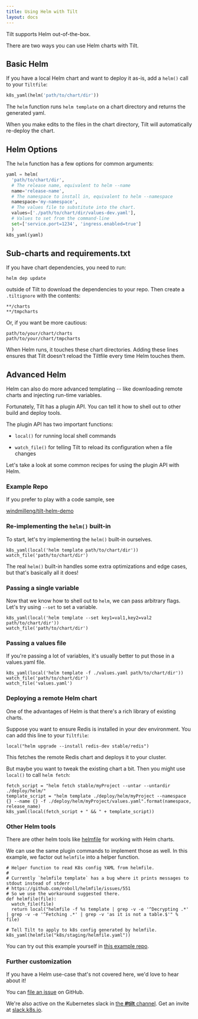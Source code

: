 ```yaml
---
title: Using Helm with Tilt
layout: docs
---
```


Tilt supports Helm out-of-the-box.

There are two ways you can use Helm charts with Tilt.

## Basic Helm

If you have a local Helm chart and want to deploy it as-is, add a `helm()` call to your `Tiltfile`:

```python
k8s_yaml(helm('path/to/chart/dir'))
```

The `helm` function runs `helm template` on a chart directory and returns the generated yaml.

When you make edits to the files in the chart directory, Tilt will automatically re-deploy the chart.

## Helm Options

The `helm` function has a few options for common arguments:

```python
yaml = helm(
  'path/to/chart/dir',
  # The release name, equivalent to helm --name
  name='release-name',
  # The namespace to install in, equivalent to helm --namespace
  namespace='my-namespace',
  # The values file to substitute into the chart.
  values=['./path/to/chart/dir/values-dev.yaml'],
  # Values to set from the command-line
  set=['service.port=1234', 'ingress.enabled=true']
  )
k8s_yaml(yaml)
```

## Sub-charts and requirements.txt

If you have chart dependencies, you need to run:

```
helm dep update
```

outside of Tilt to download the dependencies to your repo. Then create a
`.tiltignore` with the contents:

```
**/charts
**/tmpcharts
```

Or, if you want be more cautious:

```
path/to/your/chart/charts
path/to/your/chart/tmpcharts
```

When Helm runs, it touches these chart directories. Adding these lines ensures that Tilt
doesn't reload the Tiltfile every time Helm touches them.

## Advanced Helm

Helm can also do more advanced templating -- like downloading remote charts and injecting run-time variables.

Fortunately, Tilt has a plugin API. You can tell it how to shell out to other build and deploy tools.

The plugin API has two important functions:

- `local()` for running local shell commands

- `watch_file()` for telling Tilt to reload its configuration when a file changes

Let's take a look at some common recipes for using the plugin API with Helm.

### Example Repo

If you prefer to play with a code sample, see

[windmilleng/tilt-helm-demo](https://github.com/windmilleng/tilt-helm-demo)

### Re-implementing the `helm()` built-in

To start, let's try implementing the `helm()` built-in ourselves.

```
k8s_yaml(local('helm template path/to/chart/dir'))
watch_file('path/to/chart/dir')
```

The real `helm()` built-in handles some extra optimizations and edge cases, but that's basically all it does!

### Passing a single variable

Now that we know how to shell out to `helm`, we can pass arbitrary flags. Let's try using `--set` to set a variable.

```
k8s_yaml(local('helm template --set key1=val1,key2=val2 path/to/chart/dir'))
watch_file('path/to/chart/dir')
```

### Passing a values file

If you're passing a lot of variables, it's usually better to put those in a values.yaml file.

```
k8s_yaml(local('helm template -f ./values.yaml path/to/chart/dir'))
watch_file('path/to/chart/dir')
watch_file('values.yaml')
```

### Deploying a remote Helm chart

One of the advantages of Helm is that there's a rich library of existing charts.

Suppose you want to ensure Redis is installed in your dev environment. You can add this line to your `Tiltfile`:

```
local("helm upgrade --install redis-dev stable/redis")
```

This fetches the remote Redis chart and deploys it to your cluster.

But maybe you want to tweak the existing chart a bit. Then you might use `local()` to call `helm fetch`:

```
fetch_script = "helm fetch stable/myProject --untar --untardir ./deploy/helm/"
template_script = "helm template ./deploy/helm/myProject --namespace {} --name {} -f ./deploy/helm/myProject/values.yaml".format(namespace, release_name)
k8s_yaml(local(fetch_script + " && " + template_script))
```

### Other Helm tools

There are other helm tools like [helmfile](https://github.com/roboll/helmfile) for working with Helm charts.

We can use the same plugin commands to implement those as well. In this example, we factor out `helmfile` into a helper function.

```
# Helper function to read K8s config YAML from helmfile.
#
# Currently `helmfile template` has a bug where it prints messages to stdout instead of stderr
# https://github.com/roboll/helmfile/issues/551
# So we use the workaround suggested there.
def helmfile(file):
  watch_file(file)
  return local("helmfile -f %s template | grep -v -e '^Decrypting .*' | grep -v -e '^Fetching .*' | grep -v 'as it is not a table.$'" % file)

# Tell Tilt to apply to k8s config generated by helmfile.
k8s_yaml(helmfile("k8s/staging/helmfile.yaml"))
```

You can try out this example yourself in [this example repo](https://github.com/windmilleng/tilt-helmfile-demo).

### Further customization

If you have a Helm use-case that's not covered here, we'd love to hear about it!

You can [file an issue](https://github.com/windmilleng/tilt/issues) on GitHub.

We're also active on the Kubernetes slack in [the **#tilt** channel](https://kubernetes.slack.com/messages/CESBL84MV/). Get an invite at [slack.k8s.io](http://slack.k8s.io).
